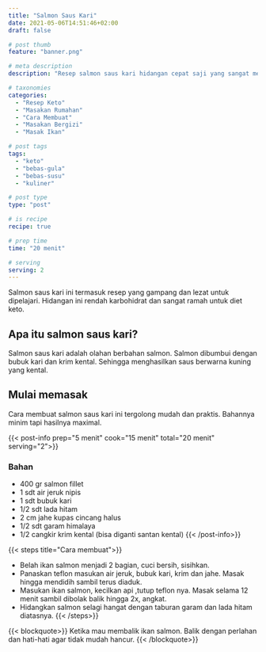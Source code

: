 ```yaml
---
title: "Salmon Saus Kari"
date: 2021-05-06T14:51:46+02:00
draft: false

# post thumb
feature: "banner.png"

# meta description
description: "Resep salmon saus kari hidangan cepat saji yang sangat menggugah selera. Sangat ramah untuk diet keto."

# taxonomies
categories:
  - "Resep Keto"
  - "Masakan Rumahan"
  - "Cara Membuat"
  - "Masakan Bergizi"
  - "Masak Ikan"

# post tags
tags:
  - "keto"
  - "bebas-gula"
  - "bebas-susu"
  - "kuliner"

# post type
type: "post"

# is recipe
recipe: true

# prep time
time: "20 menit"

# serving
serving: 2
---
```


Salmon saus kari ini termasuk resep yang gampang dan lezat untuk dipelajari. Hidangan ini rendah karbohidrat dan sangat ramah untuk diet keto.

## Apa itu salmon saus kari?

Salmon saus kari adalah olahan berbahan salmon. Salmon dibumbui dengan bubuk kari dan krim kental. Sehingga menghasilkan saus berwarna kuning yang kental.

## Mulai memasak

Cara membuat salmon saus kari ini tergolong mudah dan praktis. Bahannya minim tapi hasilnya maximal.

{{< post-info prep="5 menit" cook="15 menit" total="20 menit" serving="2">}}
### Bahan

-  400 gr salmon fillet
-  1 sdt air jeruk nipis
-  1 sdt bubuk kari
-  1/2 sdt lada hitam
-  2 cm jahe kupas cincang halus
-  1/2 sdt garam himalaya
-  1/2 cangkir krim kental (bisa diganti santan kental)
{{< /post-info>}}

{{< steps title="Cara membuat">}}
-   Belah ikan salmon menjadi 2 bagian, cuci bersih, sisihkan.
-   Panaskan teflon masukan air jeruk, bubuk kari, krim dan jahe. Masak hingga mendidih sambil terus diaduk.
-   Masukan ikan salmon, kecilkan api ,tutup teflon nya. Masak selama 12 menit sambil dibolak balik hingga 2x, angkat.
-   Hidangkan salmon selagi hangat dengan taburan garam dan lada hitam diatasnya.
{{< /steps>}}

{{< blockquote>}}
Ketika mau membalik ikan salmon. Balik dengan perlahan dan hati-hati agar tidak mudah hancur.
{{< /blockquote>}}